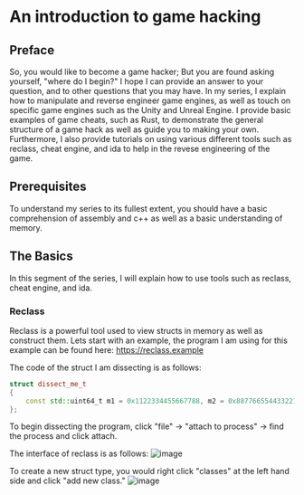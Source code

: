 # An introduction to game hacking

## Preface
So, you would like to become a game hacker;  But you are found asking yourself, "where do I begin?"  I hope I can provide an answer to your question, and to other questions that you may have.  In my series, I explain how to manipulate and reverse engineer game engines, as well as touch on specific game engines such as the Unity and Unreal Engine.  I provide basic examples of game cheats, such as Rust, to demonstrate the general structure of a game hack as well as guide you to making your own.  Furthermore, I also provide tutorials on using various different tools such as reclass, cheat engine, and ida to help in the revese engineering of the game.

## Prerequisites
To understand my series to its fullest extent, you should have a basic comprehension of assembly and c++ as well as a basic understanding of memory.

## The Basics
In this segment of the series, I will explain how to use tools such as reclass, cheat engine, and ida.

### Reclass
Reclass is a powerful tool used to view structs in memory as well as construct them.  Lets start with an example, the program I am using for this example can be found here: https://reclass.example

The code of the struct I am dissecting is as follows: 
```c++
struct dissect_me_t
{
	const std::uint64_t m1 = 0x1122334455667788, m2 = 0x8877665544332211;
};
```
To begin dissecting the program, click "file" -> "attach to process" -> find the process and click attach.

The interface of reclass is as follows:
![image](https://user-images.githubusercontent.com/75095310/130306174-ac9f98ec-a4e0-4c3a-bcf7-b21f20f2f786.png)

To create a new struct type, you would right click "classes" at the left hand side and click "add new class." ![image](https://user-images.githubusercontent.com/75095310/130306219-730caa6c-1a64-4add-9c63-d483e77d0eb3.png)
